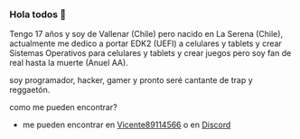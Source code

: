 ### Hola todos 👋

Tengo 17 años y soy de Vallenar (Chile) pero nacido en La Serena (Chile), actualmente me dedico a portar EDK2 (UEFI) a celulares y tablets y crear Sistemas Operativos para celulares y tablets y crear juegos pero soy fan de real hasta la muerte (Anuel AA).

soy programador, hacker, gamer y pronto seré cantante de trap y reggaetón.

como me pueden encontrar?
 - me pueden encontrar en [Vicente89114566](https://twitter.com/Vicente89114566) o en [Discord](https://discord.gg/2qddUNgydg)
<!--
**vicenteicc2008/vicenteicc2008** is a ✨ _special_ ✨ repository because its `README.md` (this file) appears on your GitHub profile.

Here are some ideas to get you started:

- 🔭 I’m currently working on ...
- 🌱 I’m currently learning ...
- 👯 I’m looking to collaborate on ...
- 🤔 I’m looking for help with ...
- 💬 Ask me about ...
- 📫 How to reach me: ...
- 😄 Pronouns: ...
- ⚡ Fun fact: ...
-->
